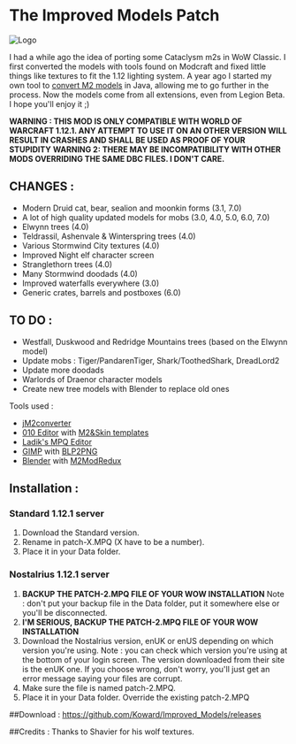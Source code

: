# The Improved Models Patch

![Logo](http://b.thumbs.redditmedia.com/aetMRPVEDnE3u3qmEA3_n1pp9RsZJ84-u_C9uWBaW6E.png)

I had a while ago the idea of porting some Cataclysm m2s in WoW Classic. I first converted the models with tools found on Modcraft and fixed little things like textures to fit the 1.12 lighting system. 
A year ago I started my own tool to [convert M2 models](http://github.com/Koward/jM2converter) in Java, allowing me to go further in the process.
Now the models come from all extensions, even from Legion Beta.
I hope you'll enjoy it ;)

**WARNING : THIS MOD IS ONLY COMPATIBLE WITH WORLD OF WARCRAFT 1.12.1. ANY ATTEMPT TO USE IT ON AN OTHER VERSION WILL RESULT IN CRASHES AND SHALL BE USED AS PROOF OF YOUR STUPIDITY**
**WARNING 2: THERE MAY BE INCOMPATIBILITY WITH OTHER MODS OVERRIDING THE SAME DBC FILES. I DON'T CARE.**

## CHANGES :
* Modern Druid cat, bear, sealion and moonkin forms (3.1, 7.0)
* A lot of high quality updated models for mobs (3.0, 4.0, 5.0, 6.0, 7.0)
* Elwynn trees (4.0)
* Teldrassil, Ashenvale & Winterspring trees (4.0)
* Various Stormwind City textures (4.0)
* Improved Night elf character screen
* Stranglethorn trees (4.0)
* Many Stormwind doodads (4.0)
* Improved waterfalls everywhere (3.0)
* Generic crates, barrels and postboxes (6.0)

## TO DO :
* Westfall, Duskwood and Redridge Mountains trees (based on the Elwynn model)
* Update mobs : Tiger/PandarenTiger, Shark/ToothedShark, DreadLord2
* Update more doodads
* Warlords of Draenor character models
* Create new tree models with Blender to replace old ones

Tools used :
* [jM2converter](http://github.com/Koward/jM2converter)
* [010 Editor](http://www.sweetscape.com/010editor/) with [M2&Skin templates](http://modcraft.superparanoid.de/viewtopic.php?f=59&t=828&hilit=010+templates)
* [Ladik's MPQ Editor](http://www.zezula.net/en/mpq/download.html)
* [GIMP](https://www.gimp.org/) with [BLP2PNG](http://www.wowinterface.com/downloads/info6127-BLP2PNG.html)
* [Blender](https://www.blender.org/) with [M2ModRedux](http://modcraft.superparanoid.de/viewtopic.php?f=59&t=8864)

## Installation :
### Standard 1.12.1 server
1. Download the Standard version.
2. Rename in patch-X.MPQ (X have to be a number).
3. Place it in your Data folder.

### Nostalrius 1.12.1 server
1. **BACKUP THE PATCH-2.MPQ FILE OF YOUR WOW INSTALLATION**
Note : don't put your backup file in the Data folder, put it somewhere else or you'll be disconnected.
2. **I'M SERIOUS, BACKUP THE PATCH-2.MPQ FILE OF YOUR WOW INSTALLATION**
3. Download the Nostalrius version, enUK or enUS depending on which version you're using.
Note : you can check which version you're using at the bottom of your login screen. The version downloaded from their site is the enUK one. 
If you choose wrong, don't worry, you'll just get an error message saying your files are corrupt.
4. Make sure the file is named patch-2.MPQ.
5. Place it in your Data folder. Override the existing patch-2.MPQ

##Download :
https://github.com/Koward/Improved_Models/releases

##Credits :
Thanks to Shavier for his wolf textures.
